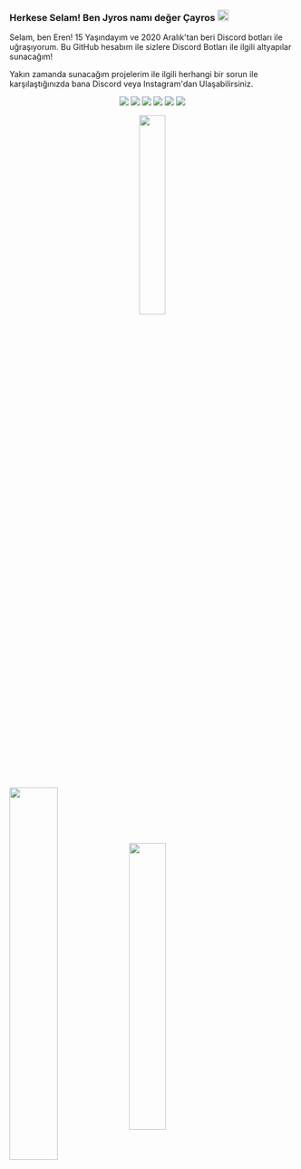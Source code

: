 ### Herkese Selam! Ben Jyros namı değer Çayros <img src="https://media.giphy.com/media/Q7LHmoFwVP6Yc1swZs/giphy.gif" height="20px"></h2>

Selam, ben Eren! 15 Yaşındayım ve 2020 Aralık'tan beri Discord botları ile uğraşıyorum.
Bu GitHub hesabım ile sizlere Discord Botları ile ilgili altyapılar sunacağım!

Yakın zamanda sunacağım projelerim ile ilgili herhangi bir sorun ile karşılaştığınızda bana Discord veya Instagram'dan Ulaşabilirsiniz.


<p align="center">
 <a href="https://discord.com/users/796032235085627422" target"blank_"><img src="https://img.shields.io/badge/Discord%20-7289DA.svg?&style=for-the-badge&logo=discord&logoColor=white"></a>
  <a href="https://open.spotify.com/user/b3gykk5tg47oow0mcioq072ea" target"blank_"><img src="https://img.shields.io/badge/Spotify%20-1ed760.svg?&style=for-the-badge&logo=spotify&logoColor=white"></a>
    <a href="https://www.youtube.com/channel/UCuUSq38CbtTBBb0dZMYB0Uw" target"blank_"><img src="https://img.shields.io/badge/youtube%20-ff0000.svg?&style=for-the-badge&logo=youtube&logoColor=white"></a>
  <a href="https://github.com/Jyros" target"blank_"><img src="https://img.shields.io/badge/GitHub%20-191717.svg?&style=for-the-badge&logo=github&logoColor=white"></a>
 <a href="https://www.instagram.com/jyros1/" target"blank_"><img src="https://img.shields.io/badge/INSTAGRAM%20-DC3175.svg?&style=for-the-badge&logo=instagram&logoColor=white"></a>
 <a href="https://www.twitch.tv/jyros1" target"blank_"><img src="https://img.shields.io/badge/twitch%20-e3d3e0.svg?&style=for-the-badge&logo=twitch&logoColor=853476"></a>

<p align = "center"> <img src="https://profile-counter.glitch.me/{Jyros}/count.svg" width="30%" align="middle"/> </p>
<img width="41%" align="middle" src="https://github-readme-stats.vercel.app/api?username=Jyros&show_icons=true&hide_title=true&theme=merko">
<img width="36%" align="middle" src="https://github-readme-stats.vercel.app/api/top-langs/?username=Jyros&show_icons=true&hide_title=true&theme=merko">

